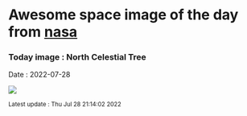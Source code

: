 
# Awesome space image of the day from [nasa](https://api.nasa.gov/)

### Today image : North Celestial Tree

Date : 2022-07-28


![](https://apod.nasa.gov/apod/image/2207/AncientTreeNCP_Dai1024.jpg)

<small>Latest update : Thu Jul 28 21:14:02 2022</small>


